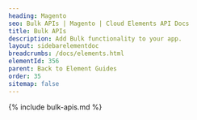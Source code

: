 ```yaml
---
heading: Magento
seo: Bulk APIs | Magento | Cloud Elements API Docs
title: Bulk APIs
description: Add Bulk functionality to your app.
layout: sidebarelementdoc
breadcrumbs: /docs/elements.html
elementId: 356
parent: Back to Element Guides
order: 35
sitemap: false
---
```


{% include bulk-apis.md %}
